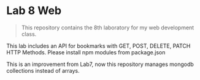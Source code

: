 # Lab 8 Web

> This repository contains the 8th laboratory for my web development class.

This lab includes an API for bookmarks with GET, POST, DELETE, PATCH HTTP Methods. Please install npm modules from package.json

This is an improvement from Lab7, now this repository manages mongodb collections instead of arrays.
